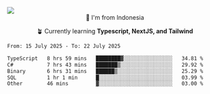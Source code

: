 
<img align = "center" src="https://readme-typing-svg.herokuapp.com?font=Fira+Code&size=25&pause=1000&color=00F713&center=true&vCenter=true&random=false&width=850&height=70&lines=Hi+There+%F0%9F%91%8B%2C+Im+Julian+Caesar;"/>
<br>

<div align = "center">
  📌 I'm from Indonesia
  
  🪴 Currently learning **Typescript, NextJS, and Tailwind**
</div>

<!--START_SECTION:waka-->

```txt
From: 15 July 2025 - To: 22 July 2025

TypeScript   8 hrs 59 mins   ████████▓░░░░░░░░░░░░░░░░   34.81 %
C#           7 hrs 43 mins   ███████▒░░░░░░░░░░░░░░░░░   29.92 %
Binary       6 hrs 31 mins   ██████▒░░░░░░░░░░░░░░░░░░   25.29 %
SQL          1 hr 1 min      █░░░░░░░░░░░░░░░░░░░░░░░░   03.99 %
Other        46 mins         ▓░░░░░░░░░░░░░░░░░░░░░░░░   03.00 %
```

<!--END_SECTION:waka-->
